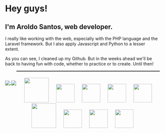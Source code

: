 # Hey guys!
## I'm Aroldo Santos, web developer.


I really like working with the web, especially with the PHP language and the Laravel framework. But I also apply Javascript and Python to a lesser extent.

As you can see, I cleaned up my Github. But in the weeks ahead we'll be back to having fun with code, whether to practice or to create. Until then!

<div style="float:left; margin: 30px 0">
  <a href="https://github.com/aroldosantos/github-readme-stats">
    <img align="center" src="https://github-readme-stats.vercel.app/api?username=aroldosantos&show_icons=true&theme=gruvbox" />
  </a>
  <a href="https://github.com/aroldosantos/convoychat">
    <img align="center" src="https://github-readme-stats.vercel.app/api/top-langs/?username=aroldosantos&layout=compact)](https://github.com/aroldosantos/github-readme-stats" />
  </a>
</div>

<hr style="border: 1px dotted #eeeeee">

<div style=" display: inline_block; margin: 20px 0; text-align: center;">
  <img width="80" 	style="padding: 0 10px" src="https://cdn.jsdelivr.net/gh/devicons/devicon/icons/php/php-original.svg" />
  <img height="60" 	style="padding: 0 10px" src="https://cdn.jsdelivr.net/gh/devicons/devicon/icons/laravel/laravel-plain-wordmark.svg" />
  <img height="60" 	style="padding: 0 10px" src="https://cdn.jsdelivr.net/gh/devicons/devicon/icons/html5/html5-original-wordmark.svg" />
  <img height="60" 	style="padding: 0 10px" src="https://cdn.jsdelivr.net/gh/devicons/devicon/icons/css3/css3-original-wordmark.svg" />
  <img height="60" 	style="padding: 0 10px" src="https://cdn.jsdelivr.net/gh/devicons/devicon/icons/tailwindcss/tailwindcss-plain.svg" />
  <img width="80" 	style="padding: 0 10px" src="https://cdn.jsdelivr.net/gh/devicons/devicon/icons/mysql/mysql-original-wordmark.svg" />
  <img height="60"  style="padding: 0 10px" src="https://cdn.jsdelivr.net/gh/devicons/devicon/icons/javascript/javascript-original.svg" />
  <img height="60"  style="padding: 0 10px" src="https://cdn.jsdelivr.net/gh/devicons/devicon/icons/python/python-original-wordmark.svg" />
  <img height="60"  style="padding: 0 10px" src="https://cdn.jsdelivr.net/gh/devicons/devicon/icons/linux/linux-original.svg" />   
</div>

<!--
**aroldosantos/aroldosantos** is a ✨ _special_ ✨ repository because its `README.md` (this file) appears on your GitHub profile.

Here are some ideas to get you started:

- 🔭 I’m currently working on ...
- 🌱 I’m currently learning ...
- 👯 I’m looking to collaborate on ...
- 🤔 I’m looking for help with ...
- 💬 Ask me about ...
- 📫 How to reach me: ...
- 😄 Pronouns: ...
- ⚡ Fun fact: ...
-->
